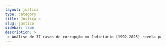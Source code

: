 ```yaml
---
layout: justica
type: category
title: Justiça ⚖️ 
slug: justica
sidebar: true
description: >
 ⚖️ Análise de 37 casos de corrupção no Judiciário (1992-2025) revela padrões de venda de sentenças e nepotismo, com prejuízos bilionários em estados como BA e MS. Desembargadores estão envolvidos em 70% dos casos. Falhas na accountability exigem reformas urgentes para restaurar a integridade.
---
```

